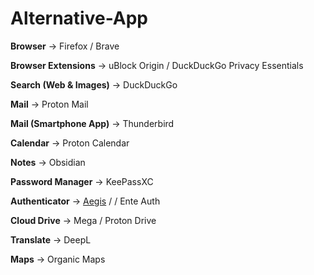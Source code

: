 # Alternative-App

**Browser** -> Firefox / Brave

**Browser Extensions** -> uBlock Origin / DuckDuckGo Privacy Essentials

**Search (Web & Images)** -> DuckDuckGo

**Mail** -> Proton Mail

**Mail (Smartphone App)** -> Thunderbird

**Calendar** -> Proton Calendar

**Notes** -> Obsidian 

**Password Manager** -> KeePassXC 

**Authenticator** -> [Aegis](https://github.com/beemdevelopment/Aegis) /  / Ente Auth

**Cloud Drive** -> Mega / Proton Drive

**Translate** -> DeepL

**Maps** -> Organic Maps
